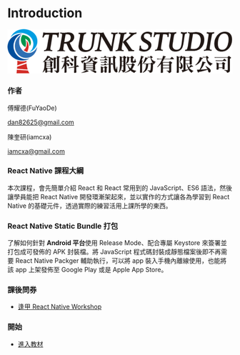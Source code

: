# Introduction
![](./img/trunk.png)

### 作者

傅耀德(FuYaoDe)

dan82625@gmail.com

陳奎研(iamcxa)

iamcxa@gmail.com

### React Native 課程大綱

本次課程，會先簡單介紹 React 和 React 常用到的 JavaScript、ES6 語法，然後讓學員能把 React Native 開發環漸架起來，並以實作的方式讓各為學習到 React Native 的基礎元件，透過實際的練習活用上課所學的東西。

### React Native Static Bundle 打包

了解如何針對 **Android 平台**使用 Release Mode、配合專屬 Keystore 來簽署並打包成可發佈的 APK 封裝檔。將 JavaScript 程式碼封裝成靜態檔案後即不再需要 React Native Packger 輔助執行，可以將 app 裝入手機內離線使用，也能將該 app 上架發佈至 Google Play 或是 Apple App Store。


### 課後問券
- [逢甲 React Native Workshop](https://goo.gl/3bLo6X)

### 開始

- [進入教材](./SUMMARY.md)
